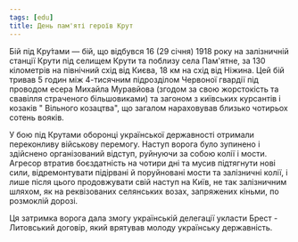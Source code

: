 ```yaml
---
tags: [edu]
title: День пам'яті героїв Крут
---
```


Бій під Кру́тами — бій, що відбувся 16 (29 січня) 1918 року на залізничній станції Крути під селищем Крути та поблизу села Пам'ятне, за 130 кілометрів на північний схід від Києва, 18 км на схід від Ніжина. Цей бій тривав 5 годин між 4-тисячним підрозділом Червоної гвардії під проводом есера Михайла Муравйова (згодом за свою жорстокість та свавілля страченого більшовиками) та загоном з київських курсантів і козаків " Вільного козацтва", що загалом нараховував близько чотирьох сотень вояків.

У бою під Крутами оборонці української державності отримали переконливу військову перемогу. Наступ ворога було зупинено і здійснено організований відступ, руйнуючи за собою колії і мости. Агресор втратив боєздатність на чотири дні та мусив підтягнути нові сили, відремонтувати підірвані й поруйновані мости та залізничні колії, і лише після цього продовжувати свій наступ на Київ, не так залізничним шляхом, як на реквізованих селянських возах, запряжених кіньми, по розмоклій дорозі.

Ця затримка ворога дала змогу українській делегації укласти Брест - Литовський договір, який врятував молоду українську державність.

<slideshow id="72157680299529626"></slideshow>
